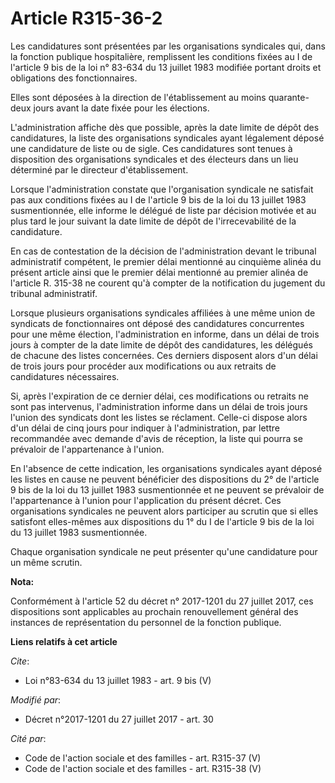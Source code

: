 # Article R315-36-2

Les candidatures sont présentées par les organisations syndicales qui, dans la fonction publique hospitalière, remplissent
les conditions fixées au I de l'article 9 bis de la loi n° 83-634 du 13 juillet 1983 modifiée portant droits et obligations
des fonctionnaires. 

Elles sont déposées à la direction de l'établissement au moins quarante-deux jours avant la date fixée pour les élections. 

L'administration affiche dès que possible, après la date limite de dépôt des candidatures, la liste des organisations
syndicales ayant légalement déposé une candidature de liste ou de sigle. Ces candidatures sont tenues à disposition des
organisations syndicales et des électeurs dans un lieu déterminé par le directeur d'établissement. 

Lorsque l'administration constate que l'organisation syndicale ne satisfait pas aux conditions fixées au I de l'article 9 bis
de la loi du 13 juillet 1983 susmentionnée, elle informe le délégué de liste par décision motivée et au plus tard le jour
suivant la date limite de dépôt de l'irrecevabilité de la candidature. 

En cas de contestation de la décision de l'administration devant le tribunal administratif compétent, le premier délai
mentionné au cinquième alinéa du présent article ainsi que le premier délai mentionné au premier alinéa de l'article R.
315-38 ne courent qu'à compter de la notification du jugement du tribunal administratif. 

Lorsque plusieurs organisations syndicales affiliées à une même union de syndicats de fonctionnaires ont déposé des
candidatures concurrentes pour une même élection, l'administration en informe, dans un délai de trois jours à compter de la
date limite de dépôt des candidatures, les délégués de chacune des listes concernées. Ces derniers disposent alors d'un délai
de trois jours pour procéder aux modifications ou aux retraits de candidatures nécessaires. 

Si, après l'expiration de ce dernier délai, ces modifications ou retraits ne sont pas intervenus, l'administration informe
dans un délai de trois jours l'union des syndicats dont les listes se réclament. Celle-ci dispose alors d'un délai de cinq
jours pour indiquer à l'administration, par lettre recommandée avec demande d'avis de réception, la liste qui pourra se
prévaloir de l'appartenance à l'union. 

En l'absence de cette indication, les organisations syndicales ayant déposé les listes en cause ne peuvent bénéficier des
dispositions du 2° de l'article 9 bis de la loi du 13 juillet 1983 susmentionnée et ne peuvent se prévaloir de l'appartenance
à l'union pour l'application du présent décret. Ces organisations syndicales ne peuvent alors participer au scrutin que si
elles satisfont elles-mêmes aux dispositions du 1° du I de l'article 9 bis de la loi du 13 juillet 1983 susmentionnée. 

Chaque organisation syndicale ne peut présenter qu'une candidature pour un même scrutin.

**Nota:**

Conformément à l'article 52 du décret n° 2017-1201 du 27 juillet 2017, ces dispositions sont applicables au prochain
renouvellement général des instances de représentation du personnel de la fonction publique.

**Liens relatifs à cet article**

_Cite_:

  - Loi n°83-634 du 13 juillet 1983 - art. 9 bis (V)

_Modifié par_:

  - Décret n°2017-1201 du 27 juillet 2017 - art. 30

_Cité par_:

  - Code de l'action sociale et des familles - art. R315-37 (V)
  - Code de l'action sociale et des familles - art. R315-38 (V)
